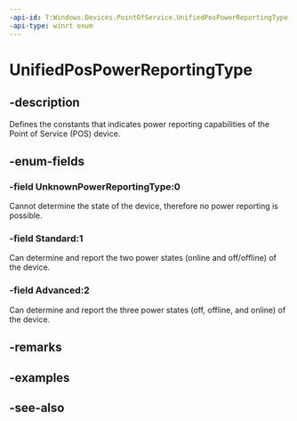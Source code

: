 ```yaml
---
-api-id: T:Windows.Devices.PointOfService.UnifiedPosPowerReportingType
-api-type: winrt enum
---
```


<!-- Enumeration syntax
public enum Windows.Devices.PointOfService.UnifiedPosPowerReportingType : int
-->

# UnifiedPosPowerReportingType

## -description
Defines the constants that indicates power reporting capabilities of the Point of Service (POS) device.

## -enum-fields
### -field UnknownPowerReportingType:0
Cannot determine the state of the device, therefore no power reporting is possible.

### -field Standard:1
Can determine and report the two power states (online and off/offline) of the device.

### -field Advanced:2
Can determine and report the three power states (off, offline, and online) of the device.


## -remarks

## -examples

## -see-also